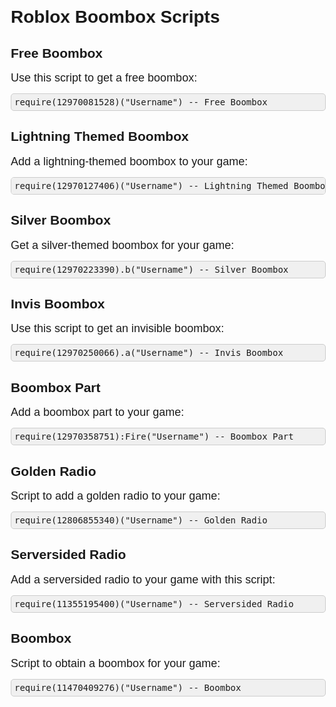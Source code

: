 <!DOCTYPE html>
<html>
<head>
    <style>
        body {
            font-family: Arial, sans-serif;
            margin: 20px;
        }
        h1 {
            font-size: 28px;
        }
        p {
            font-size: 18px;
            margin: 0;
        }
        .container {
            max-width: 800px;
            margin: 20px auto;
        }
        .section {
            margin: 20px 0;
        }
        .code {
            font-family: monospace;
            background-color: #f0f0f0;
            padding: 5px;
            border: 1px solid #ccc;
            border-radius: 5px;
        }
    </style>
</head>
<body>
    <div class="container">
        <h1>Roblox Boombox Scripts</h1>
        <div class="section">
            <h2>Free Boombox</h2>
            <p>Use this script to get a free boombox:</p>
            <pre class="code">require(12970081528)("Username") -- Free Boombox</pre>
        </div>
        <div class="section">
            <h2>Lightning Themed Boombox</h2>
            <p>Add a lightning-themed boombox to your game:</p>
            <pre class="code">require(12970127406)("Username") -- Lightning Themed Boombox</pre>
        </div>
        <div class="section">
            <h2>Silver Boombox</h2>
            <p>Get a silver-themed boombox for your game:</p>
            <pre class="code">require(12970223390).b("Username") -- Silver Boombox</pre>
        </div>
        <div class="section">
            <h2>Invis Boombox</h2>
            <p>Use this script to get an invisible boombox:</p>
            <pre class="code">require(12970250066).a("Username") -- Invis Boombox</pre>
        </div>
        <div class="section">
            <h2>Boombox Part</h2>
            <p>Add a boombox part to your game:</p>
            <pre class="code">require(12970358751):Fire("Username") -- Boombox Part</pre>
        </div>
        <div class="section">
            <h2>Golden Radio</h2>
            <p>Script to add a golden radio to your game:</p>
            <pre class="code">require(12806855340)("Username") -- Golden Radio</pre>
        </div>
        <div class="section">
            <h2>Serversided Radio</h2>
            <p>Add a serversided radio to your game with this script:</p>
            <pre class="code">require(11355195400)("Username") -- Serversided Radio</pre>
        </div>
        <div class="section">
            <h2>Boombox</h2>
            <p>Script to obtain a boombox for your game:</p>
            <pre class="code">require(11470409276)("Username") -- Boombox</pre>
        </div>
    </div>
</body>
</html>
